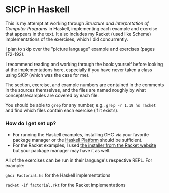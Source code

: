# SICP in Haskell #

This is my attempt at working through _Structure and Interpretation of Computer
Programs_ in Haskell, implementing each example and exercise that appears in the
text. It also includes my Racket (used like Scheme) implementations of the
exercises, which I did concurrently.

I plan to skip over the "picture language" example and exercises
(pages 172-192).

I recommend reading and working through the book yourself before looking at the
implementations here, especially if you have never taken a class using SICP
(which was the case for me).

The section, exercise, and example numbers are contained in the comments in the
sources themselves, and the files are named roughly by what concepts/examples
are covered by each file.

You should be able to `grep` for any number, e.g., `grep -r 1.19 hs racket` and
find which files contain each exercise (if it exists).

### How do I get set up? ###

* For running the Haskell examples, installing GHC via your favorite package
  manager or the [Haskell Platform](https://www.haskell.org/platform/) should be
  sufficient.
* For the Racket examples, I used [the installer from the Racket
  website](http://download.racket-lang.org) but your package manager may have it
  as well.

All of the exercises can be run in their language's respective REPL. For
example:

`ghci Factorial.hs` for the Haskell implementations

`racket -if factorial.rkt` for the Racket implementations
